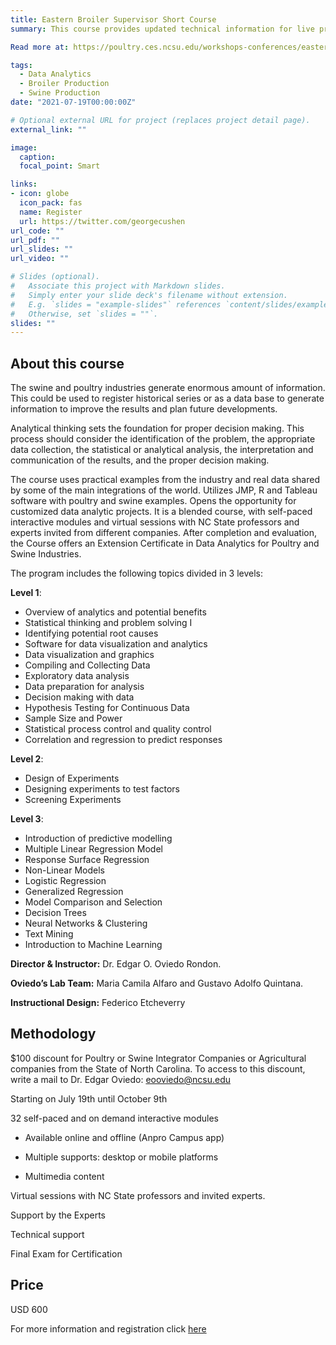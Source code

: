 ```yaml
---
title: Eastern Broiler Supervisor Short Course
summary: This course provides updated technical information for live production and grow out managers, broiler flock supervisors and other personnel involved in broiler chicken production.

Read more at: https://poultry.ces.ncsu.edu/workshops-conferences/eastern-nc-broiler-production-short-course/

tags:
  - Data Analytics
  - Broiler Production
  - Swine Production
date: "2021-07-19T00:00:00Z"

# Optional external URL for project (replaces project detail page).
external_link: ""

image:
  caption: 
  focal_point: Smart

links:
- icon: globe
  icon_pack: fas
  name: Register
  url: https://twitter.com/georgecushen
url_code: ""
url_pdf: ""
url_slides: ""
url_video: ""

# Slides (optional).
#   Associate this project with Markdown slides.
#   Simply enter your slide deck's filename without extension.
#   E.g. `slides = "example-slides"` references `content/slides/example-slides.md`.
#   Otherwise, set `slides = ""`.
slides: ""
---
```


## **About this course**

The swine and poultry industries generate enormous amount of information. This could be used to register historical series or as a data base to generate information to improve the results and plan future developments.

Analytical thinking sets the foundation for proper decision making. This process should consider the identification of the problem, the appropriate data collection, the statistical or analytical analysis, the interpretation and communication of the results, and the proper decision making. 

The course uses practical examples from the industry and real data shared by some of the main integrations of the world. Utilizes JMP, R and Tableau software with poultry and swine examples.  Opens the opportunity for customized data analytic projects.  It is a blended course, with self-paced interactive modules and virtual sessions with NC State professors and experts invited from different companies.  After completion and evaluation, the Course offers an Extension Certificate in Data Analytics for Poultry and Swine Industries.

The program includes the following topics divided in 3 levels:

**Level 1**:

- Overview of analytics and potential benefits
- Statistical thinking and problem solving I
- Identifying potential root causes
- Software for data visualization and analytics
- Data visualization and graphics
- Compiling and Collecting Data
- Exploratory data analysis
- Data preparation for analysis
- Decision making with data
- Hypothesis Testing for Continuous Data
- Sample Size and Power
- Statistical process control and quality control
- Correlation and regression to predict responses

**Level 2**:

- Design of Experiments
- Designing experiments to test factors
- Screening Experiments

**Level 3**:

- Introduction of predictive modelling
- Multiple Linear Regression Model
- Response Surface Regression
- Non-Linear Models
- Logistic Regression
- Generalized Regression
- Model Comparison and Selection
- Decision Trees
- Neural Networks & Clustering
- Text Mining
- Introduction to Machine Learning

**Director & Instructor:** Dr. Edgar O. Oviedo Rondon.

**Oviedo’s Lab Team:** Maria Camila Alfaro and Gustavo Adolfo Quintana.

**Instructional Design:** Federico Etcheverry

## **Methodology**

$100 discount for Poultry or Swine Integrator Companies or Agricultural companies from the State of North Carolina. To  access to this discount, write a mail to Dr. Edgar Oviedo: eooviedo@ncsu.edu 

Starting on July 19th until October 9th

32 self-paced and on demand interactive modules

  - Available online and offline (Anpro Campus app)

  - Multiple supports: desktop or mobile platforms

  - Multimedia content

Virtual sessions with NC State professors and invited experts.

Support by the Experts

Technical support

Final Exam for Certification

## **Price**
USD 600

For more information and registration click [here](https://www.anprocampus.com/ttpages/info/?id=64)